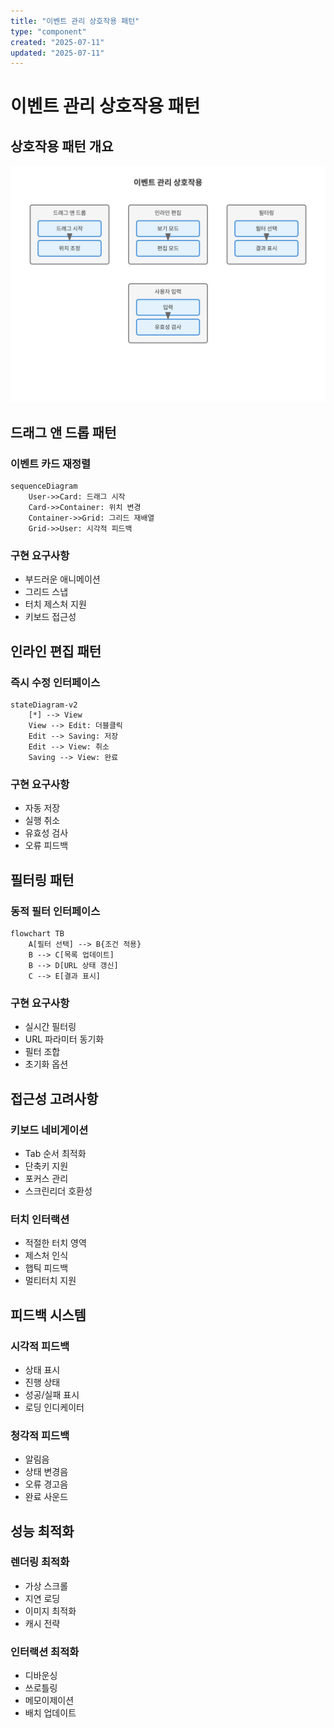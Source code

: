 ```yaml
---
title: "이벤트 관리 상호작용 패턴"
type: "component"
created: "2025-07-11"
updated: "2025-07-11"
---
```


# 이벤트 관리 상호작용 패턴

## 상호작용 패턴 개요
![상호작용 패턴](./images/event-interactions/interaction-patterns.svg)

## 드래그 앤 드롭 패턴

### 이벤트 카드 재정렬
```mermaid
sequenceDiagram
    User->>Card: 드래그 시작
    Card->>Container: 위치 변경
    Container->>Grid: 그리드 재배열
    Grid->>User: 시각적 피드백
```

### 구현 요구사항
- 부드러운 애니메이션
- 그리드 스냅
- 터치 제스처 지원
- 키보드 접근성

## 인라인 편집 패턴

### 즉시 수정 인터페이스
```mermaid
stateDiagram-v2
    [*] --> View
    View --> Edit: 더블클릭
    Edit --> Saving: 저장
    Edit --> View: 취소
    Saving --> View: 완료
```

### 구현 요구사항
- 자동 저장
- 실행 취소
- 유효성 검사
- 오류 피드백

## 필터링 패턴

### 동적 필터 인터페이스
```mermaid
flowchart TB
    A[필터 선택] --> B{조건 적용}
    B --> C[목록 업데이트]
    B --> D[URL 상태 갱신]
    C --> E[결과 표시]
```

### 구현 요구사항
- 실시간 필터링
- URL 파라미터 동기화
- 필터 조합
- 초기화 옵션

## 접근성 고려사항

### 키보드 네비게이션
- Tab 순서 최적화
- 단축키 지원
- 포커스 관리
- 스크린리더 호환성

### 터치 인터랙션
- 적절한 터치 영역
- 제스처 인식
- 햅틱 피드백
- 멀티터치 지원

## 피드백 시스템

### 시각적 피드백
- 상태 표시
- 진행 상태
- 성공/실패 표시
- 로딩 인디케이터

### 청각적 피드백
- 알림음
- 상태 변경음
- 오류 경고음
- 완료 사운드

## 성능 최적화

### 렌더링 최적화
- 가상 스크롤
- 지연 로딩
- 이미지 최적화
- 캐시 전략

### 인터랙션 최적화
- 디바운싱
- 쓰로틀링
- 메모이제이션
- 배치 업데이트

